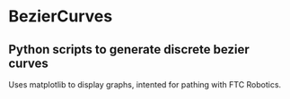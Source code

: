 # BezierCurves
## Python scripts to generate discrete bezier curves
Uses matplotlib to display graphs, intented for pathing with FTC Robotics.
